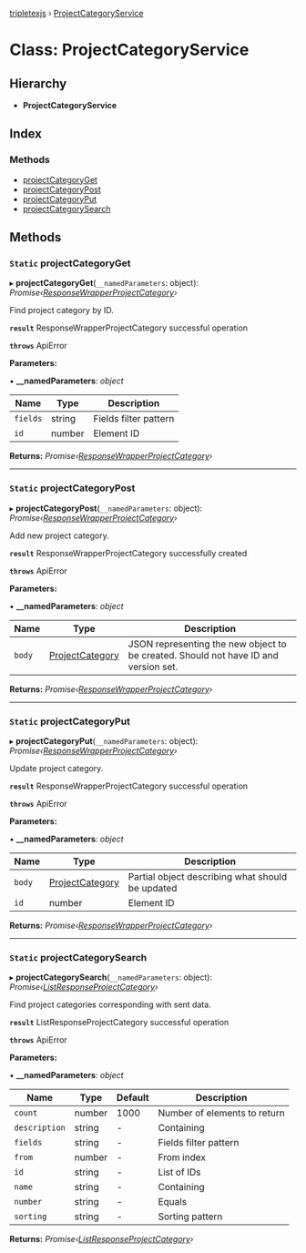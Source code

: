 [tripletexjs](../README.md) › [ProjectCategoryService](projectcategoryservice.md)

# Class: ProjectCategoryService

## Hierarchy

* **ProjectCategoryService**

## Index

### Methods

* [projectCategoryGet](projectcategoryservice.md#static-projectcategoryget)
* [projectCategoryPost](projectcategoryservice.md#static-projectcategorypost)
* [projectCategoryPut](projectcategoryservice.md#static-projectcategoryput)
* [projectCategorySearch](projectcategoryservice.md#static-projectcategorysearch)

## Methods

### `Static` projectCategoryGet

▸ **projectCategoryGet**(`__namedParameters`: object): *Promise‹[ResponseWrapperProjectCategory](../interfaces/responsewrapperprojectcategory.md)›*

Find project category by ID.

**`result`** ResponseWrapperProjectCategory successful operation

**`throws`** ApiError

**Parameters:**

▪ **__namedParameters**: *object*

Name | Type | Description |
------ | ------ | ------ |
`fields` | string | Fields filter pattern |
`id` | number | Element ID |

**Returns:** *Promise‹[ResponseWrapperProjectCategory](../interfaces/responsewrapperprojectcategory.md)›*

___

### `Static` projectCategoryPost

▸ **projectCategoryPost**(`__namedParameters`: object): *Promise‹[ResponseWrapperProjectCategory](../interfaces/responsewrapperprojectcategory.md)›*

Add new project category.

**`result`** ResponseWrapperProjectCategory successfully created

**`throws`** ApiError

**Parameters:**

▪ **__namedParameters**: *object*

Name | Type | Description |
------ | ------ | ------ |
`body` | [ProjectCategory](../interfaces/projectcategory.md) | JSON representing the new object to be created. Should not have ID and version set. |

**Returns:** *Promise‹[ResponseWrapperProjectCategory](../interfaces/responsewrapperprojectcategory.md)›*

___

### `Static` projectCategoryPut

▸ **projectCategoryPut**(`__namedParameters`: object): *Promise‹[ResponseWrapperProjectCategory](../interfaces/responsewrapperprojectcategory.md)›*

Update project category.

**`result`** ResponseWrapperProjectCategory successful operation

**`throws`** ApiError

**Parameters:**

▪ **__namedParameters**: *object*

Name | Type | Description |
------ | ------ | ------ |
`body` | [ProjectCategory](../interfaces/projectcategory.md) | Partial object describing what should be updated |
`id` | number | Element ID |

**Returns:** *Promise‹[ResponseWrapperProjectCategory](../interfaces/responsewrapperprojectcategory.md)›*

___

### `Static` projectCategorySearch

▸ **projectCategorySearch**(`__namedParameters`: object): *Promise‹[ListResponseProjectCategory](../interfaces/listresponseprojectcategory.md)›*

Find project categories corresponding with sent data.

**`result`** ListResponseProjectCategory successful operation

**`throws`** ApiError

**Parameters:**

▪ **__namedParameters**: *object*

Name | Type | Default | Description |
------ | ------ | ------ | ------ |
`count` | number | 1000 | Number of elements to return |
`description` | string | - | Containing |
`fields` | string | - | Fields filter pattern |
`from` | number | - | From index |
`id` | string | - | List of IDs |
`name` | string | - | Containing |
`number` | string | - | Equals |
`sorting` | string | - | Sorting pattern |

**Returns:** *Promise‹[ListResponseProjectCategory](../interfaces/listresponseprojectcategory.md)›*
